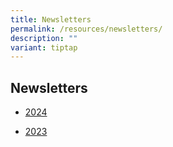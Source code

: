 ```yaml
---
title: Newsletters
permalink: /resources/newsletters/
description: ""
variant: tiptap
---
```

<h2>Newsletters</h2><ul data-tight="true" class="tight"><li><p><a href="https://www.xinminsec.moe.edu.sg/resources/parents/newsletters/2024" rel="noopener noreferrer nofollow" target="_blank">2024</a></p></li><li><p><a href="https://www.xinminsec.moe.edu.sg/resources/parents/newsletters/2023" rel="noopener noreferrer nofollow" target="_blank">2023</a></p></li></ul><p></p>